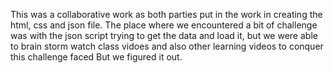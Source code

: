 This was a collaborative work as both parties put in the work in creating the html, css and json file.
The place where we encountered a bit of challenge was with the json script trying to get the data and load it, but we were
able to brain storm watch class vidoes and also other learning videos to conquer this challenge faced 
But we figured it out. 